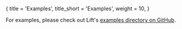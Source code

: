 {
  title = 'Examples',
  title_short = 'Examples',
  weight = 10,
}

For examples, please check out Lift's [examples directory on GitHub](https://github.com/tbastos/lift/tree/master/examples).
